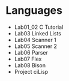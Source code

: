 # Languages

- Lab01_02  C Tutorial
- Lab03     Linked Lists
- Lab04     Scanner 1
- Lab05     Scanner 2
- Lab06     Parser
- Lab07     Flex
- Lab08     Bison
- Project   ciLisp
